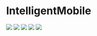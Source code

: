 # IntelligentMobile

<img src="pic_1.JPG">
<img src="pic2.JPG">
<img src="pic3.JPG">
<img src="pic4.JPG">
<img src="pic5.JPG">

